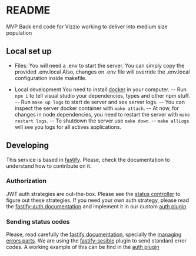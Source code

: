 

# README

MVP Back end code for Vizzio working to deliver into medium size population

## Local set up

-   Files:
    You will need a .env to start the server. You can simply copy the provided .env.local
    Also, changes on .env file will override the .env.local configuration inside makefile.

-   Local development
    You need to install [docker](https://www.docker.com/) in your computer.
    -- Run `npm i` to tell visual studio your dependencies, types and other npm stuff.
    -- Run `make up logs` to start de server and see server logs.
    -- You can inspect the server docker container with `make attach`.
    -- At now, for changes in node dependencies, you need to restart the server with `make restart logs`.
    -- To shutdown the server use `make down`.
    -- `make allLogs` will see you logs for all actives applications.

## Developing

This service is based in [fastify](https://www.fastify.io/). Please, check the documentation to understand how to contribute on it.

### Authorization

JWT auth strategies are out-the-box. Please see the [status controller](./src/service/status/controller/status.ts) to figure out these strategies.
If you need your own auth strategy, please read the [fastify-auth documentation](https://github.com/fastify/fastify-auth) and implement it in our custom [auth plugin](./src/plugin/auth.ts)

### Sending status codes

Please, read carefully the [fastify documentation](https://www.fastify.io/docs), specially the [managing errors parts](https://www.fastify.io/docs/latest/Reference/Hooks/#manage-errors-from-a-hook). We are using the [fastify-sesible](https://github.com/fastify/fastify-sensible) plugin to send standard error codes. A working example of this can be find in the [auth plugin](./src/plugin/auth.ts)
